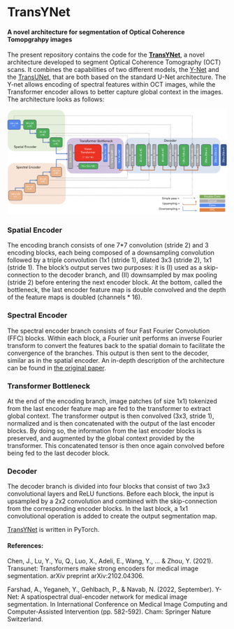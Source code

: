 # TransYNet
#### A novel architecture for segmentation of Optical Coherence Tomopgrahpy images

The present repository contains the code for the [**TransYNet**](/nets/transynet.py), a novel architecture developed to segment Optical Coherence Tomography (OCT) scans. It combines the capabilities of two different models, the [Y-Net](https://arxiv.org/abs/2204.07613) and the [TransUNet](https://arxiv.org/abs/2102.04306), that are both based on the standard U-Net architecture. The Y-net allows encoding of spectral features within OCT images, while the Transformer encoder allows to better capture global context in the images. The architecture looks as follows: 

![TransYNet architecture](TransYNet_architecture.png "TransYNet architecture")

### Spatial Encoder
The  encoding branch consists of one 7*7 convolution (stride 2) and 3 encoding blocks, each being composed of a downsampling convolution followed by a triple convolution (1x1 (stride 1), dilated 3x3 (stride 2), 1x1 (stride 1). The block’s output serves two purposes: it is (I) used as a skip-connection to the decoder branch, and (II) downsampled by max pooling (stride 2) before entering the next encoder block. At the bottom, called the bottleneck, the last encoder feature map is double convolved and the depth of the feature maps is doubled (channels * 16). 

### Spectral Encoder
The spectral encoder branch consists of four Fast Fourier Convolution (FFC) blocks. Within each block, a Fourier unit performs an inverse Fourier transform to convert the features back to the spatial domain to facilitate the convergence of the branches. This output is then sent to the decoder, similar as in the spatial encoder. An in-depth description of the architecture can be found in [the original paper](https://arxiv.org/abs/2204.07613).

### Transformer Bottleneck
At the end of the encoding branch, image patches (of size 1x1) tokenized from the last encoder feature map are fed to the transformer to extract global context. The transformer output is then convolved (3x3, stride 1), normalized and is then concatenated with the output of the last encoder blocks. By doing so, the information from the last encoder blocks is preserved, and augmented by the global context provided by the transformer. This concatenated tensor is then once again convolved before being fed to the last decoder block.

### Decoder
The decoder branch is divided into four blocks that consist of two 3x3 convolutional layers and ReLU functions. Before each block, the input is upsampled by a 2x2 convolution and combined with the skip-connection from the corresponding encoder blocks. In the last block, a 1x1 convolutional operation is added to create the output segmentation map.

[TransYNet](/nets/transynet.py) is written in PyTorch. 

#### References: 

Chen, J., Lu, Y., Yu, Q., Luo, X., Adeli, E., Wang, Y., ... & Zhou, Y. (2021). Transunet: Transformers make strong encoders for medical image segmentation. arXiv preprint arXiv:2102.04306.

Farshad, A., Yeganeh, Y., Gehlbach, P., & Navab, N. (2022, September). Y-Net: A spatiospectral dual-encoder network for medical image segmentation. In International Conference on Medical Image Computing and Computer-Assisted Intervention (pp. 582-592). Cham: Springer Nature Switzerland.




